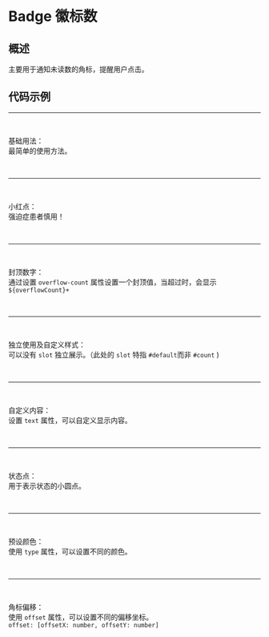 <script lang="ts" setup>
import preview from '../../../src/components/preview.vue';
import demo1 from './demo1.vue';
import demo2 from './demo2.vue';
import demo3 from './demo3.vue';
import demo4 from './demo4.vue';
import demo5 from './demo5.vue';
import demo6 from './demo6.vue';
import demo7 from './demo7.vue';
import demo8 from './demo8.vue';
</script>

# Badge 徽标数

## 概述

主要用于通知未读数的角标，提醒用户点击。

## 代码示例

<!-- demo1 -->
---

<br/>

<demo1/>

基础用法：<br/>
最简单的使用方法。

<preview comp-name='badge' demo-name='demo1'/>

<br/>

<!-- demo2 -->
---

<br/>

<demo2/>

小红点：<br/>
强迫症患者慎用！

<preview comp-name='badge' demo-name='demo2'/>

<br/>

<!-- demo3 -->
---

<br/>

<demo3/>

封顶数字：<br/>
通过设置 `overflow-count` 属性设置一个封顶值，当超过时，会显示 `${overflowCount}+` 

<preview comp-name='badge' demo-name='demo3'/>

<br/>


<!-- demo4 -->
---

<br/>

<demo4/>

独立使用及自定义样式：<br/>
可以没有 `slot` 独立展示。（此处的 `slot` 特指 `#default`而非 `#count` )

<preview comp-name='badge' demo-name='demo4'/>

<br/>

<!-- demo5 -->
---

<br/>

<demo5/>

自定义内容：<br/>
设置 `text` 属性，可以自定义显示内容。

<preview comp-name='badge' demo-name='demo5'/>

<br/>

<!-- demo6 -->
---

<br/>

<demo6/>

状态点：<br/>
用于表示状态的小圆点。

<preview comp-name='badge' demo-name='demo6'/>

<br/>

<!-- demo7 -->
---

<br/>

<demo7/>

预设颜色：<br/>
使用 `type` 属性，可以设置不同的颜色。

<preview comp-name='badge' demo-name='demo7'/>

<br/>

<!-- demo8 -->
---

<br/>

<demo8/>

角标偏移：<br/>
使用 `offset` 属性，可以设置不同的偏移坐标。<br/>
` offset: [offsetX: number, offsetY: number] `

<preview comp-name='badge' demo-name='demo8'/>

<br/>

